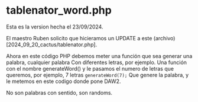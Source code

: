 # tablenator_word.php
Esta es la version hecha el 23/09/2024.

El maestro Ruben solicito que hicieramos un UPDATE a este (archivo)[2024_09_20_cactus/tablenator.php].

Ahora en este código PHP debemos meter una función que sea generar una palabra, cualquier palabra
Con diferentes letras, por ejemplo. 
Una función con el nombre generateWord() y le pasamos el numero de letras que queremos, por ejemplo,  7 letras
`generateWord(7);`
Que genere la palabra, y le metemos en este codigo donde pone DAW2.

No son palabras con sentido, son randoms.

